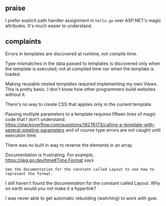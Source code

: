 ## praise

I prefer explicit path handler assignment in `hello.go` over ASP.NET's
magic attributes.  It's much easier to understand.



## complaints

Errors in templates are discovered at runtime, not compile time.

Type mismatches in the data passed to templates is discovered only when the template is executed; not at compiled time nor when the template is loaded.

Making reusable nested templates required implementing my own Views.
This is pretty basic.  I don't know how other programmers build websites without it.

There's no way to create CSS that applies only in the current template.

Passing multiple parameters to a template requires fifteen lines of magic code that I don't understand:
https://stackoverflow.com/questions/18276173/calling-a-template-with-several-pipeline-parameters
and of course type errors are not caught until execution time. 

There was no built in way to reverse the elements in an array.

Documentation is frustrating. For example,
https://pkg.go.dev/time#Time.Format says

    See the documentation for the constant called Layout to see how to represent the format.

I still haven't found the documentation for the constant called Layout.
Why on earth would you not make it a hyperlink?

I was never able to get automatic rebuilding (watching) to work with gow.